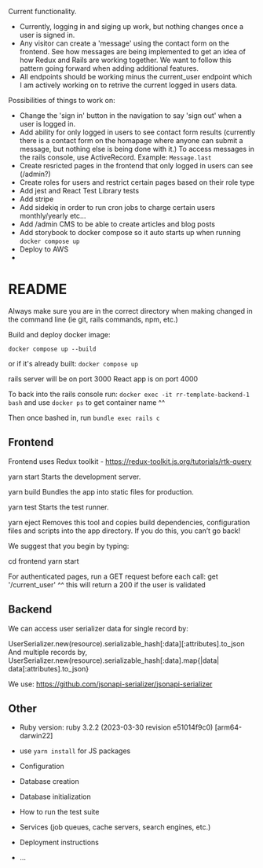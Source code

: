 Current functionality.
- Currently, logging in and siging up work, but nothing changes once a user is signed in.
- Any visitor can create a 'message' using the contact form on the frontend. See how messages are being implemented to get an idea of how Redux and Rails are working together. We want to follow this pattern going forward when adding additional features.
- All endpoints should be working minus the current_user endpoint which I am actively working on to retrive the current logged in users data.


Possibilities of things to work on:
- Change the 'sign in' button in the navigation to say 'sign out' when a user is logged in.
- Add ability for only logged in users to see contact form results (currently there is a contact form on the homapage where anyone can submit a message, but nothing else is being done with it.) To access messages in the rails console, use ActiveRecord. Example: `Message.last`
- Create resricted pages in the frontend that only logged in users can see (/admin?)
- Create roles for users and restrict certain pages based on their role type
- Add jest and React Test Library tests
- Add stripe
- Add sidekiq in order to run cron jobs to charge certain users monthly/yearly etc...
- Add /admin CMS to be able to create articles and blog posts
- Add storybook to docker compose so it auto starts up when running `docker compose up`
- Deploy to AWS
- 


# README

Always make sure you are in the correct directory when making changed in the command line (ie git, rails commands, npm, etc.)

Build and deploy docker image:

`docker compose up --build`

or if it's already built:
`docker compose up`

rails server will be on port 3000
React app is on port 4000

To back into the rails console run:
`docker exec -it rr-template-backend-1 bash`
and use
`docker ps` to get container name ^^

Then once bashed in, run `bundle exec rails c`


## Frontend

Frontend uses Redux toolkit - https://redux-toolkit.js.org/tutorials/rtk-query


yarn start
    Starts the development server.

  yarn build
    Bundles the app into static files for production.

  yarn test
    Starts the test runner.

  yarn eject
    Removes this tool and copies build dependencies, configuration files
    and scripts into the app directory. If you do this, you can’t go back!

We suggest that you begin by typing:

  cd frontend
  yarn start

For authenticated pages, run a GET request before each call:
get '/current_user'
^^ this will return a 200 if the user is validated


## Backend
We can access user serializer data for single record by:

UserSerializer.new(resource).serializable_hash[:data][:attributes].to_json
And multiple records by,
UserSerializer.new(resource).serializable_hash[:data].map{|data| data[:attributes].to_json}


We use: https://github.com/jsonapi-serializer/jsonapi-serializer



## Other

* Ruby version: ruby 3.2.2 (2023-03-30 revision e51014f9c0) [arm64-darwin22]

* use `yarn install` for JS packages




* Configuration

* Database creation

* Database initialization

* How to run the test suite

* Services (job queues, cache servers, search engines, etc.)

* Deployment instructions

* ...
